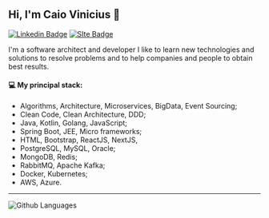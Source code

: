 <h2>Hi, I'm Caio Vinicius 👋</h2>

[![Linkedin Badge](https://img.shields.io/badge/-LinkedIn-blue?style=flat-square&logo=Linkedin&logoColor=white&link=https://www.linkedin.com/in/fagnerpsantos/)](https://www.linkedin.com/in/cvinicius987/)
[![SIte Badge](https://img.shields.io/badge/-Blog-1B4877?style=flat-square&labelColor=1B4877&logo=blogger&logoColor=white&link=https://blog.cvinicius.com.br)](https://blog.cvinicius.com.br)

I'm a software architect and developer I like to learn new technologies and solutions to resolve problems and to help companies and people to obtain best results.

<h4>💻 My principal stack:</h4>
	
* Algorithms, Architecture, Microservices, BigData, Event Sourcing;
* Clean Code, Clean Architecture, DDD;
* Java, Kotlin, Golang, JavaScript;
* Spring Boot, JEE, Micro frameworks;
* HTML, Bootstrap, ReactJS, NextJS,
* PostgreSQL, MySQL, Oracle;
* MongoDB, Redis;
* RabbitMQ, Apache Kafka;
* Docker, Kubernetes;
* AWS, Azure.

<hr />

![Github Languages](https://github-readme-stats.vercel.app/api/top-langs/?username=cvinicius987&&exclude_repo=frontend,curso-sistemas-web-com-spring-javascript-bootstrap&layout=compact&count_private=true)
